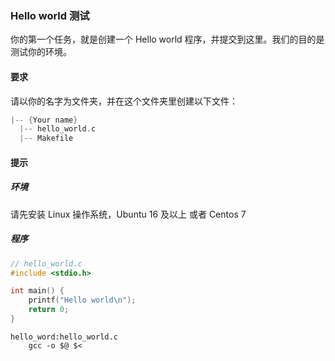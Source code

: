### Hello world 测试

你的第一个任务，就是创建一个 Hello world 程序，并提交到这里。我们的目的是测试你的环境。

#### 要求

请以你的名字为文件夹，并在这个文件夹里创建以下文件：

```c
|-- {Your name}
  |-- hello_world.c
  |-- Makefile
```

#### 提示

##### 环境

请先安装 Linux 操作系统，Ubuntu 16 及以上 或者 Centos 7

##### 程序

```c
// hello_world.c
#include <stdio.h>

int main() {
    printf("Hello world\n");
    return 0;
}
```

```
hello_word:hello_world.c
    gcc -o $@ $<
```
